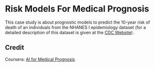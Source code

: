 # Risk Models For Medical Prognosis

This case study is about prognostic models to predict the 10-year risk of death of an individuals from the NHANES I epidemiology dataset (for a detailed description of this dataset is given at the [CDC Website](https://wwwn.cdc.gov/nchs/nhanes/nhefs/default.aspx/)).

## Credit

Coursera: [AI for Medical Prognosis](https://www.coursera.org/learn/ai-for-medical-prognosis/home/welcome)